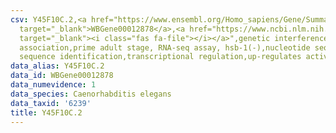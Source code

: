 ```yaml
---
csv: Y45F10C.2,<a href="https://www.ensembl.org/Homo_sapiens/Gene/Summary?db=core;g=WBGene00012878"
  target="_blank">WBGene00012878</a>,<a href="https://www.ncbi.nlm.nih.gov/pubmed/30894454"
  target="_blank"><i class="fas fa-file"></i></a>",genetic interference,functional
  association,prime adult stage, RNA-seq assay, hsb-1(-),nucleotide sequence identification,nucleotide
  sequence identification,transcriptional regulation,up-regulates activity
data_alias: Y45F10C.2
data_id: WBGene00012878
data_numevidence: 1
data_species: Caenorhabditis elegans
data_taxid: '6239'
title: Y45F10C.2
---
```

